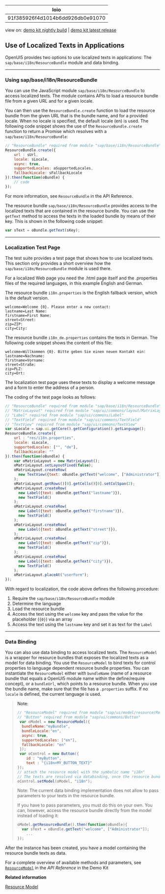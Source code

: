 <!-- loio91f385926f4d1014b6dd926db0e91070 -->

| loio |
| -----|
| 91f385926f4d1014b6dd926db0e91070 |

<div id="loio">

view on: [demo kit nightly build](https://openui5nightly.hana.ondemand.com/#/topic/91f385926f4d1014b6dd926db0e91070) | [demo kit latest release](https://openui5.hana.ondemand.com/#/topic/91f385926f4d1014b6dd926db0e91070)</div>

## Use of Localized Texts in Applications

OpenUI5 provides two options to use localized texts in applications: The `sap/base/i18n/ResourceBundle` module and data binding.

***

<a name="loio91f385926f4d1014b6dd926db0e91070__section_F5967527CABC49C78F6DCD1FC3182CC0"/>

### Using sap/base/i18n/ResourceBundle

You can use the JavaScript module `sap/base/i18n/ResourceBundle` to access localized texts. The module contains APIs to load a resource bundle file from a given URL and for a given locale.

You can then use the `ResourceBundle.create` function to load the resource bundle from the given URL that is the bundle name, and for a provided locale. When no locale is specified, the default locale \(en\) is used. The following code snippet shows the use of the `ResourceBundle.create` function to return a Promise which resolves with a `sap/base/i18n/ResourceBundle`:

``` js
// "ResourceBundle" required from module "sap/base/i18n/ResourceBundle"
ResourceBundle.create({
    url : sUrl, 
    locale: sLocale,
    async: true,
    supportedLocales: aSupportedLocales,
    fallbackLocale: sFallbackLocale
}).then(function(oBundle) {
    // code
});
```

For more information, see `ResourceBundle` in the API Reference.

The resource bundle `sap/base/i18n/ResourceBundle` provides access to the localized texts that are contained in the resource bundle. You can use the `getText` method to access the texts in the loaded bundle by means of their key. This is shown in the following code snippet:

``` js
var sText = oBundle.getText(sKey);	
```

***

<a name="loio91f385926f4d1014b6dd926db0e91070__section_23DD4C90FA3C4AE5BCE18C17122444D4"/>

### Localization Test Page

The test suite provides a test page that shows how to use localized texts. This section only provides a short overview how the `sap/base/i18n/ResourceBundle` module is used there.

For a localized Web page you need the .html page itself and the .properties files of the required languages, in this example English and German.

The resource bundle `i18n.properties` is the English fallback version, which is the default version.

``` prefs
welcome=Welcome {0}. Please enter a new contact:
lastname=Last Name:
firstname=First Name:
street=Street:
zip=ZIP:
city=City:
```

The resource bundle `i18n_de.properties` contains the texts in German. The following code snippet shows the content of this file:

``` prefs
welcome=Willkommen {0}. Bitte geben Sie einen neuen Kontakt ein:
lastname=Nachname:
firstname=Vorname:
street=Straße:
zip=PLZ:
city=Ort:
```

The localization test page uses these texts to display a welcome message and a form to enter the address of a person.

The coding of the test page looks as follows:

``` js
// "ResourceBundle" required from module "sap/base/i18n/ResourceBundle"
// "MatrixLayout" required from module "sap/ui/commons/layout/MatrixLayout"
// "Label" required from module "sap/ui/commons/Label"
// "TextField" required from module "sap/ui/commons/TextField"
// "TextView" required from module "sap/ui/commons/TextView"
var sLocale = sap.ui.getCore().getConfiguration().getLanguage();
ResourceBundle.create({
	url : "res/i18n.properties", 
	locale: sLocale,
	supportedLocales: ["", "de"],
	fallbackLocale: ""
}).then(function(oBundle) {
    var oMatrixLayout = new MatrixLayout();
    oMatrixLayout.setLayoutFixed(false);
    oMatrixLayout.createRow(
      new TextView({text: oBundle.getText("welcome", ["Administrator"])}) 
    );
    oMatrixLayout.getRows()[0].getCells()[0].setColSpan(2);
    oMatrixLayout.createRow(
      new Label({text: oBundle.getText("lastname")}), 
      new TextField()
    );
    oMatrixLayout.createRow(
      new Label({text: oBundle.getText("firstname")}), 
      new TextField()
    );
    oMatrixLayout.createRow(
      new Label({text: oBundle.getText("street")}), 
    );
    oMatrixLayout.createRow(
      new Label({text: oBundle.getText("zip")}), 
      new TextField()
    );
    oMatrixLayout.createRow(
      new Label({text: oBundle.getText("city")}), 
      new TextField()
    );
    oMatrixLayout.placeAt("userForm");
});
```

With regard to localization, the code above defines the following procedure:

1.  Require the `sap/base/i18n/ResourceBundle` module
2.  Determine the language
3.  Load the resource bundle
4.  Access the text using the `welcome` key and pass the value for the placeholder \(`{0}`\) via an array
5.  Access the text using the `lastname` key and set it as text for the `Label`

***

<a name="loio91f385926f4d1014b6dd926db0e91070__section_1E0C902502BA455CA0C98A4365A367B3"/>

### Data Binding

You can also use data binding to access localized texts. The `ResourceModel` is a wrapper for resource bundles that exposes the localized texts as a model for data binding. You use the `ResourceModel` to bind texts for control properties to language dependent resource bundle properties. You can instantiate the `ResourceModel` either with `bundleName` \(name of a resource bundle that equals a OpenUI5 module name within the define/require concept\), or a `bundleUrl`, which points to a resource bundle. When you use the bundle name, make sure that the file has a `.properties` suffix. If no `locale` is defined, the current language is used.

> Note:
> ``` js
> // "ResourceModel" required from module "sap/ui/model/resource/ResourceModel"
> // "Button" required from module "sap/ui/commons/Button"
>  var oModel = new ResourceModel({
> 	bundleName:"myBundle",
> 	bundleLocale:"en",
> 	async: true,
> 	supportedLocales: ["en"],
> 	fallbackLocale: "en"
>  });
>  var oControl = new Button({
>     id : "myButton",
>     text : "{i18n>MY_BUTTON_TEXT}"
> });
> // attach the resource model with the symbolic name "i18n"
> // The texts are resolved via databinding, once the resource bundle file was loaded
> oControl.setModel(oModel, "i18n");
> ```
> 
> 

> Note:
> The current data binding implementation does not allow to pass parameters to your texts in the resource bundle.
> 
> If you have to pass parameters, you must do this on your own. You can, however, access the resource bundle directly from the model instead of loading it:
> 
> ``` js
> oModel.getResourceBundle().then(function(oBundle){
> 	var sText = oBundle.getText("welcome", ["Administrator"]);
>     ...
> });
> ```
> 
> 

After the instance has been created, you have a model containing the resource bundle texts as data.

For a complete overview of available methods and parameters, see [`ResourceModel`](https://openui5.hana.ondemand.com/#/api/sap.ui.model.resource.ResourceModel) in the *API Reference* in the Demo Kit

**Related information**  


[Resource Model](Resource_Model_91f122a.md#loio91f122a36f4d1014b6dd926db0e91070)

